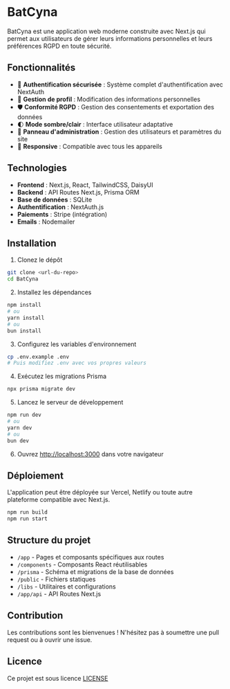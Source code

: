 # BatCyna

BatCyna est une application web moderne construite avec Next.js qui permet aux utilisateurs de gérer leurs informations personnelles et leurs préférences RGPD en toute sécurité.

## Fonctionnalités

- 🔐 **Authentification sécurisée** : Système complet d'authentification avec NextAuth
- 👤 **Gestion de profil** : Modification des informations personnelles
- 🛡️ **Conformité RGPD** : Gestion des consentements et exportation des données
- 🌓 **Mode sombre/clair** : Interface utilisateur adaptative
- 👑 **Panneau d'administration** : Gestion des utilisateurs et paramètres du site
- 📱 **Responsive** : Compatible avec tous les appareils

## Technologies

- **Frontend** : Next.js, React, TailwindCSS, DaisyUI
- **Backend** : API Routes Next.js, Prisma ORM
- **Base de données** : SQLite
- **Authentification** : NextAuth.js
- **Paiements** : Stripe (intégration)
- **Emails** : Nodemailer

## Installation

1. Clonez le dépôt
```bash
git clone <url-du-repo>
cd BatCyna
```

2. Installez les dépendances
```bash
npm install
# ou
yarn install
# ou
bun install
```

3. Configurez les variables d'environnement
```bash
cp .env.example .env
# Puis modifiez .env avec vos propres valeurs
```

4. Exécutez les migrations Prisma
```bash
npx prisma migrate dev
```

5. Lancez le serveur de développement
```bash
npm run dev
# ou
yarn dev
# ou
bun dev
```

6. Ouvrez [http://localhost:3000](http://localhost:3000) dans votre navigateur

## Déploiement

L'application peut être déployée sur Vercel, Netlify ou toute autre plateforme compatible avec Next.js.

```bash
npm run build
npm run start
```

## Structure du projet

- `/app` - Pages et composants spécifiques aux routes
- `/components` - Composants React réutilisables
- `/prisma` - Schéma et migrations de la base de données
- `/public` - Fichiers statiques
- `/libs` - Utilitaires et configurations
- `/app/api` - API Routes Next.js

## Contribution

Les contributions sont les bienvenues ! N'hésitez pas à soumettre une pull request ou à ouvrir une issue.

## Licence

Ce projet est sous licence [LICENSE](LICENCE)
